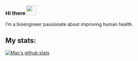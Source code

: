### Hi there <img src="https://raw.githubusercontent.com/MartinHeinz/MartinHeinz/master/wave.gif" width="30px">
I’m a bioengineer passionate about improving human health.

## My stats:
[![Max's github stats](https://github-stats-j58zmloz6-maxall41.vercel.app/api?username=maxall41&theme=radical&show_icons=true)](https://github.com/anuraghazra/github-readme-stats)

